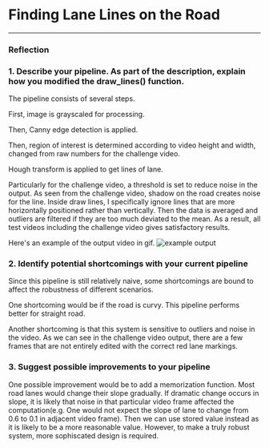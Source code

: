 # **Finding Lane Lines on the Road** 

---

### Reflection

### 1. Describe your pipeline. As part of the description, explain how you modified the draw_lines() function.

The pipeline consists of several steps.

First, image is grayscaled for processing.

Then, Canny edge detection is applied.

Then, region of interest is determined according to video height and width, changed from raw numbers for the challenge video.

Hough transform is applied to get lines of lane.

Particularly for the challenge video, a threshold is set to reduce noise in the output. As seen from the challenge video, shadow on the road creates noise for the line. Inside draw lines, I specifically ignore lines that are more horizontally positioned rather than vertically. Then the data is averaged and outliers are filtered if they are too much deviated to the mean. As a result, all test videos including the challenge video gives satisfactory results.

Here's an example of the output video in gif.
![example output](test_videos_output/solidYellowLeft.gif)


### 2. Identify potential shortcomings with your current pipeline

Since this pipeline is still relatively naive, some shortcomings are bound to affect the robustness of different scenarios. 

One shortcoming would be if the road is curvy. This pipeline performs better for straight road.

Another shortcoming is that this system is sensitive to outliers and noise in the video. As we can see in the challenge video output, there are a few frames that are not entirely edited with the correct red lane markings.


### 3. Suggest possible improvements to your pipeline

One possible improvement would be to add a memorization function. Most road lanes would change their slope gradually. If dramatic change occurs in slope, it is likely that noise in that particular video frame affected the computation(e.g. One would not expect the slope of lane to change from 0.6 to 0.1 in adjacent video frame). Then we can use stored value instead as it is likely to be a more reasonable value. However, to make a truly robust system, more sophiscated design is required.
